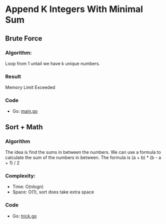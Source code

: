 # Append K Integers With Minimal Sum



## Brute Force



### Algorithm:

Loop from 1 untail we have k unique numbers.


### Result

Memory Limit Exceeded


### Code

- Go: [main.go](#maingo)


## Sort + Math



### Algorithm

The idea is find the sums in between the numbers.
We can use a formula to calculate the sum of the numbers in between.
The formula is (a + b) * (b - a + 1) / 2


### Complexity:

- Time: O(nlogn)
- Space: O(1), sort does take extra space


### Code

- Go: [trick.go](#trickgo)